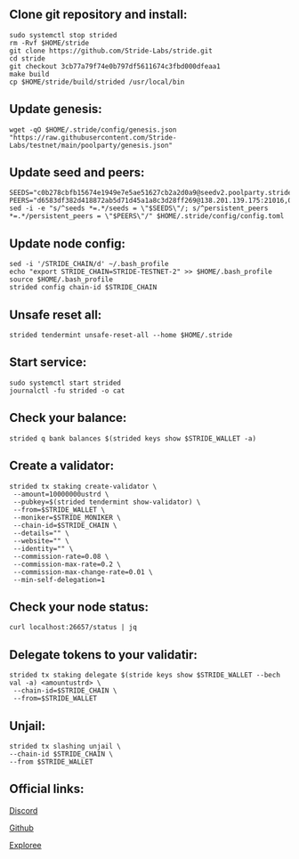 ## Clone git repository and install:
```
sudo systemctl stop strided
rm -Rvf $HOME/stride
git clone https://github.com/Stride-Labs/stride.git
cd stride
git checkout 3cb77a79f74e0b797df5611674c3fbd000dfeaa1
make build
cp $HOME/stride/build/strided /usr/local/bin
```
## Update genesis:
```
wget -qO $HOME/.stride/config/genesis.json "https://raw.githubusercontent.com/Stride-Labs/testnet/main/poolparty/genesis.json"
```
## Update seed and peers:
```
SEEDS="c0b278cbfb15674e1949e7e5ae51627cb2a2d0a9@seedv2.poolparty.stridenet.co:26656"
PEERS="d6583df382d418872ab5d71d45a1a8c3d28ff269@138.201.139.175:21016,05d7b774620b7afe28bba5fa9e002b436786d4c3@195.201.165.123:20086,d28cfff8b2fe03b597f67c96814fbfd19085b7c3@168.119.124.158:26656,a9687b78c13d39d2f96ec0905c6aa201671f61f0@78.107.234.44:25656,6922feb0ca2eab2be07d60fbfd275319bcd83ec9@77.244.66.222:26656,48b1310bc81deea3eb44173c5c26873c23565d33@34.135.129.186:26656,a3afae256ad780f873f85a0c377da5c8e9c28cb2@54.219.207.30:26656,dd93bd24192d8d3151264424e44b0f213d2334dc@162.55.173.64:26656,d46c3c3de3aacb7c75bbbbf1fe5c168f0c100f26@135.181.131.116:26683,c765007c489ddbcb80249579534e63d7a00407d0@65.108.225.158:22656"
sed -i -e "s/^seeds *=.*/seeds = \"$SEEDS\"/; s/^persistent_peers *=.*/persistent_peers = \"$PEERS\"/" $HOME/.stride/config/config.toml
```

## Update node config:
```
sed -i '/STRIDE_CHAIN/d' ~/.bash_profile
echo "export STRIDE_CHAIN=STRIDE-TESTNET-2" >> $HOME/.bash_profile
source $HOME/.bash_profile
strided config chain-id $STRIDE_CHAIN
```
## Unsafe reset all:
```
strided tendermint unsafe-reset-all --home $HOME/.stride
```
## Start service:
```
sudo systemctl start strided
journalctl -fu strided -o cat
```
## Check your balance:
```
strided q bank balances $(strided keys show $STRIDE_WALLET -a)
```
## Create a validator:
```
strided tx staking create-validator \
 --amount=10000000ustrd \
 --pubkey=$(strided tendermint show-validator) \
 --from=$STRIDE_WALLET \
 --moniker=$STRIDE_MONIKER \
 --chain-id=$STRIDE_CHAIN \
 --details="" \
 --website="" \
 --identity="" \
 --commission-rate=0.08 \
 --commission-max-rate=0.2 \
 --commission-max-change-rate=0.01 \
 --min-self-delegation=1
 ```
 ## Check your node status:
 ```
 curl localhost:26657/status | jq
 ```
 ## Delegate tokens to your validatir:
 ```
 strided tx staking delegate $(stride keys show $STRIDE_WALLET --bech val -a) <amountustrd> \
  --chain-id=$STRIDE_CHAIN \
  --from=$STRIDE_WALLET
 ```
 ## Unjail:
 ```
strided tx slashing unjail \
 --chain-id $STRIDE_CHAIN \
 --from $STRIDE_WALLET
 ```
 ## Official links:
 
[Discord](http://stride.zone/discord)

[Github](https://github.com/Stride-Labs/testnet)

[Exploree](https://stride.explorers.guru/validators)
